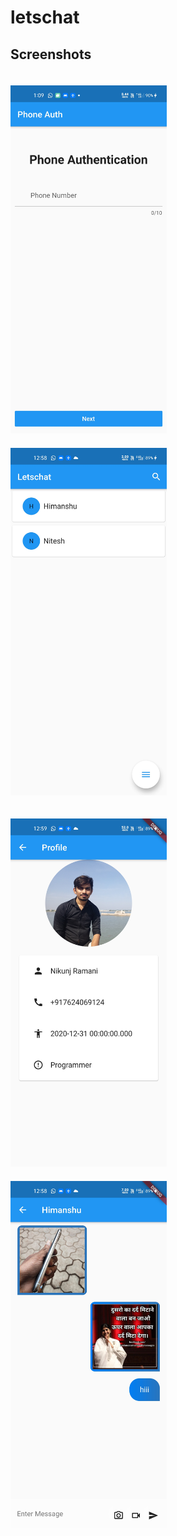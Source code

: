 # letschat

## Screenshots

<img src="Screenshot/Screenshot_2020-12-21-13-09-04-12.jpg"  width="250" style="display: inline-block; width: 250px; margin-right: 20px; margin-top: 20px;">                            <img src="Screenshot/Screenshot_2020-12-21-12-58-32-54.jpg"  width="250" style="display: inline-block; width: 250px; margin-right: 20px; margin-top: 20px;">

<img src="Screenshot/Screenshot_2020-12-21-12-59-06-56.jpg"  width="250" style="display: inline-block; width: 250px; margin-right: 20px; margin-top: 20px;">          <img src="Screenshot/Screenshot_2020-12-21-12-58-29-56.jpg"  width="250" style="display: inline-block; width: 250px; margin-right: 20px; margin-top: 20px;">
